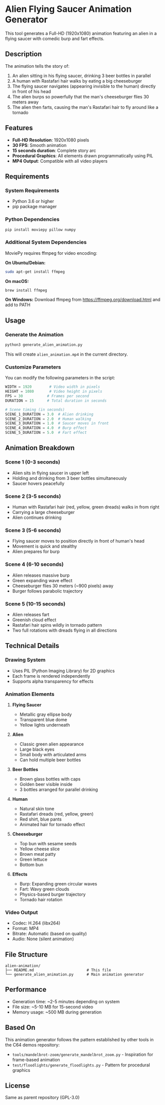 # Alien Flying Saucer Animation Generator

This tool generates a Full-HD (1920x1080) animation featuring an alien in a flying saucer with comedic burp and fart effects.

## Description

The animation tells the story of:
1. An alien sitting in his flying saucer, drinking 3 beer bottles in parallel
2. A human with Rastafari hair walks by eating a big cheeseburger
3. The flying saucer navigates (appearing invisible to the human) directly in front of his head
4. The alien burps so powerfully that the man's cheeseburger flies 30 meters away
5. The alien then farts, causing the man's Rastafari hair to fly around like a tornado

## Features

- **Full-HD Resolution**: 1920x1080 pixels
- **30 FPS**: Smooth animation
- **15 seconds duration**: Complete story arc
- **Procedural Graphics**: All elements drawn programmatically using PIL
- **MP4 Output**: Compatible with all video players

## Requirements

### System Requirements
- Python 3.6 or higher
- pip package manager

### Python Dependencies
```bash
pip install moviepy pillow numpy
```

### Additional System Dependencies
MoviePy requires ffmpeg for video encoding:

**On Ubuntu/Debian:**
```bash
sudo apt-get install ffmpeg
```

**On macOS:**
```bash
brew install ffmpeg
```

**On Windows:**
Download ffmpeg from https://ffmpeg.org/download.html and add to PATH

## Usage

### Generate the Animation

```bash
python3 generate_alien_animation.py
```

This will create `alien_animation.mp4` in the current directory.

### Customize Parameters

You can modify the following parameters in the script:

```python
WIDTH = 1920        # Video width in pixels
HEIGHT = 1080       # Video height in pixels
FPS = 30           # Frames per second
DURATION = 15      # Total duration in seconds

# Scene timing (in seconds)
SCENE_1_DURATION = 3.0  # Alien drinking
SCENE_2_DURATION = 2.0  # Human walking
SCENE_3_DURATION = 1.0  # Saucer moves in front
SCENE_4_DURATION = 4.0  # Burp effect
SCENE_5_DURATION = 5.0  # Fart effect
```

## Animation Breakdown

### Scene 1 (0-3 seconds)
- Alien sits in flying saucer in upper left
- Holding and drinking from 3 beer bottles simultaneously
- Saucer hovers peacefully

### Scene 2 (3-5 seconds)
- Human with Rastafari hair (red, yellow, green dreads) walks in from right
- Carrying a large cheeseburger
- Alien continues drinking

### Scene 3 (5-6 seconds)
- Flying saucer moves to position directly in front of human's head
- Movement is quick and stealthy
- Alien prepares for burp

### Scene 4 (6-10 seconds)
- Alien releases massive burp
- Green expanding wave effect
- Cheeseburger flies 30 meters (~900 pixels) away
- Burger follows parabolic trajectory

### Scene 5 (10-15 seconds)
- Alien releases fart
- Greenish cloud effect
- Rastafari hair spins wildly in tornado pattern
- Two full rotations with dreads flying in all directions

## Technical Details

### Drawing System
- Uses PIL (Python Imaging Library) for 2D graphics
- Each frame is rendered independently
- Supports alpha transparency for effects

### Animation Elements
1. **Flying Saucer**
   - Metallic gray ellipse body
   - Transparent blue dome
   - Yellow lights underneath
   
2. **Alien**
   - Classic green alien appearance
   - Large black eyes
   - Small body with articulated arms
   - Can hold multiple beer bottles
   
3. **Beer Bottles**
   - Brown glass bottles with caps
   - Golden beer visible inside
   - 3 bottles arranged for parallel drinking

4. **Human**
   - Natural skin tone
   - Rastafari dreads (red, yellow, green)
   - Red shirt, blue pants
   - Animated hair for tornado effect

5. **Cheeseburger**
   - Top bun with sesame seeds
   - Yellow cheese slice
   - Brown meat patty
   - Green lettuce
   - Bottom bun

6. **Effects**
   - Burp: Expanding green circular waves
   - Fart: Wavy green clouds
   - Physics-based burger trajectory
   - Tornado hair rotation

### Video Output
- Codec: H.264 (libx264)
- Format: MP4
- Bitrate: Automatic (based on quality)
- Audio: None (silent animation)

## File Structure

```
alien-animation/
├── README.md                        # This file
└── generate_alien_animation.py      # Main animation generator
```

## Performance

- Generation time: ~2-5 minutes depending on system
- File size: ~5-10 MB for 15-second video
- Memory usage: ~500 MB during generation

## Based On

This animation generator follows the pattern established by other tools in the C64 demos repository:
- `tools/mandelbrot-zoom/generate_mandelbrot_zoom.py` - Inspiration for frame-based animation
- `test/floodlights/generate_floodlights.py` - Pattern for procedural graphics

## License

Same as parent repository (GPL-3.0)
